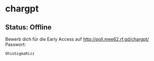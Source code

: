 # chargpt
## Status: Offline
Bewerb dich für die Early Access auf <http://poll.mee62.rf.gd/chargpt/>
Passwort: 
```bash
OhioSigmaRizz
```
